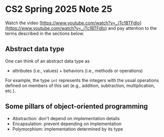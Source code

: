 # CS2 Spring 2025 Note 25

Watch the video
[https://www.youtube.com/watch?v=_jTc1BTFdIo](https://www.youtube.com/watch?v=_jTc1BTFdIo)
and pay attention to the terms described in the sections below.

## Abstract data type

One can think of an abstract data type as

* attributes (i.e., values) + behaviors (i.e., methods or operations)

For example, the type `int` represents the integers with the usual operations
defined on members of this set (e.g., addition, subtraction, multiplication,
etc.).

## Some pillars of object-oriented programming

* Abstraction: don't depend on implementation details
* Encapsulation: prevent depending on implementation
* Polymorphism: implementation determined by its type
